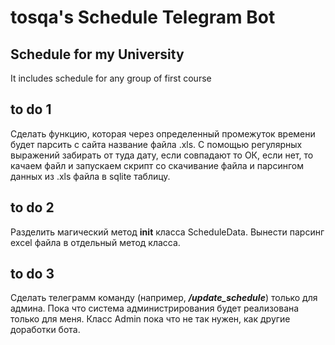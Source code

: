# tosqa's Schedule Telegram Bot

## Schedule for my University
It includes schedule for any group of first course

## to do 1
Сделать функцию, которая через определенный промежуток времени будет парсить с сайта название файла .xls. С помощью регулярных выражений забирать от туда дату, если совпадают то ОК, если нет, то качаем файл и запускаем скрипт со скачивание файла и парсингом данных из .xls файла в sqlite таблицу.

## to do 2
Разделить магический метод __init__ класса ScheduleData. Вынести парсинг excel файла в отдельный метод класса. 

## to do 3 
Сделать телеграмм команду (например, ***/update_schedule***) только для админа. Пока что система администрирования будет реализована только для меня. Класс Admin пока что не так нужен, как другие доработки бота.